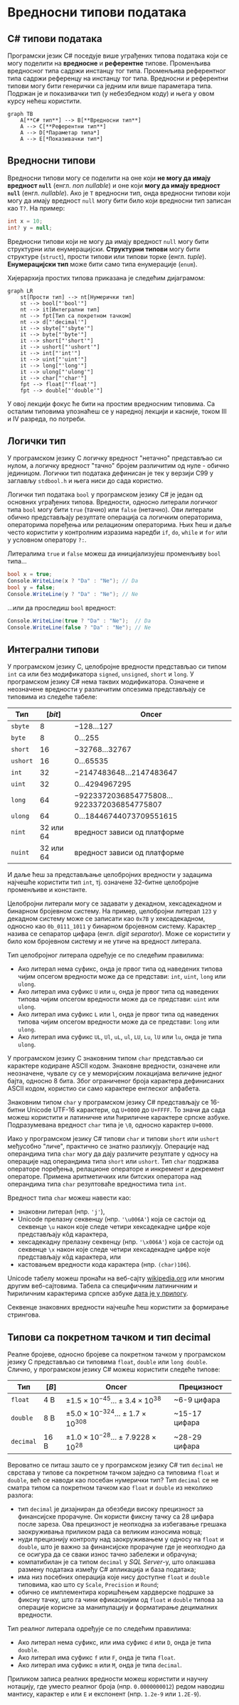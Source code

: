 # Вредносни типови података

## C# типови података

Програмски језик C# поседује више уграђених типова података који се могу
поделити на **вредносне** и **референтне** типове. Променљива вредносног типа
садржи инстанцу тог типа. Променљива референтног типа садржи референцу на
инстанцу тог типа. Вредносни и референтни типови могу бити генерички са једним
или више параметара типа. Подржан је и показивачки тип (у небезбедном коду) и
њега у овом курсу нећеш користити.

```mermaid
graph TB
    A[**C# тип**] --> B[**Вредносни тип**]
    A --> C[**Референтни тип**]
    A --> D[*Параметар типа*]
    A --> E[*Показивачки тип*]
```

## Вредносни типови

Вредносни типови могу се поделити на оне који **не могу да имају вредност
`null`** (енгл. *non nullable*) и оне који **могу да имају вредност `null`**
(енгл. *nullable*). Ако је `T` вредносни тип, онда вредносни типови који могу
да имају вредност `null` могу бити било који вредносни тип записан као `T?`.
На пример:

```cs
int x = 10;
int? y = null;
```

Вредносни типови који не могу да имају вредност `null` могу бити структурни или
енумерацијски. **Структурни типови** могу бити структуре (`struct`), прости
типови или типови торке (енгл. *tuple*). **Енумерацијски тип** може бити само
типа енумерације (`enum`).

Хијерархија простих типова приказана је следећим дијаграмом:

```mermaid
graph LR
    st[Прости тип] --> nt[Нумерички тип]
    st --> bool["'bool'"]
    nt --> it[Интегрални тип]
    nt --> fpt[Тип са покретном тачком]
    nt --> d["'decimal'"]
    it --> sbyte["'sbyte'"]
    it --> byte["'byte'"]
    it --> short["'short'"]
    it --> ushort["'ushort'"]
    it --> int["'int'"]
    it --> uint["'uint'"]
    it --> long["'long'"]
    it --> ulong["'ulong'"]
    it --> char["'char'"]
    fpt --> float["'float'"]
    fpt --> double["'double'"]
```

У овој лекцији фокус ће бити на простим вредносним типовима. Са осталим
типовима упознаћеш се у наредној лекцији и касније, током III и IV разреда,
по потреби.

## Логички тип

У програмском језику C логичку вредност "нетачно" представљао си нулом, а
логичку вредност "тачно" бројем различитим од нуле - обично јединицом. Логички
тип података дефинисан је тек у верзији C99 у заглављу `stdbool.h` и њега ниси
до сада користио.

Логички тип података `bool` у програмском језику C# је један од основних
уграђених типова. Вредности, односно литерали логичког типа `bool` могу бити
`true` (тачно) или `false` (нетачно). Ови литерали обично представљају
резултате операција са логичким операторима, операторима поређења или
релационим операторима. Њих ћеш и даље често користити у контролним изразима
наредби `if`, `do`, `while` и `for` или у условном оператору `?:`.

Литералима `true` и `false` можеш да иницијализујеш променљиву `bool` типа...

```cs
bool x = true;
Console.WriteLine(x ? "Da" : "Ne"); // Da
bool y = false;
Console.WriteLine(y ? "Da" : "Ne"); // Ne
```

...или да проследиш `bool` вредност:

```cs
Console.WriteLine(true ? "Da" : "Ne");  // Da
Console.WriteLine(false ? "Da" : "Ne"); // Ne
```

## Интегрални типови

У програмском језику C, целобројне вредности представљао си типом `int` са или
без модификатора `signed`, `unsigned`, `short` и `long`. У програмском језику
C# нема таквих модификатора. Означене и неозначене вредности у различитим
опсезима представљају се типовима из следеће табеле:

| Тип      | $[bit]$   | Опсег                                                        |
|----------|-----------|--------------------------------------------------------------|
| `sbyte`  | 8         | $-128\ldots 127$                                             |
| `byte`   | 8         | $0\ldots 255$                                                |
| `short`  | 16        | $-32768\ldots 32767$                                         |
| `ushort` | 16        | $0\ldots 65535$                                              |
| `int`    | 32        | $-2147483648\ldots 2147483647$                               |
| `uint`   | 32        | $0\ldots 4294967295$                                         |
| `long`   | 64        | $-9223372036854775808\ldots 9223372036854775807$             |
| `ulong`  | 64        | $0\ldots 18446744073709551615$                               |
| `nint`   | 32 или 64 | вредност зависи од платформе                                 |
| `nuint`  | 32 или 64 | вредност зависи од платформе                                 |

И даље ћеш за представљање целобројних вредности у задацима најчешће користити
тип `int`, тј. означене 32-битне целобројне променљиве и константе.

Целобројни литерали могу се задавати у декадном, хексадекадном и бинарном
бројевном систему. На пример, целобројни литерал `123` у декадном систему може
се записати као `0x7B` у хексадекадном, односно као  `0b_0111_1011` у бинарном
бројевном систему. Карактер `_` назива се сепаратор цифара (енгл.
*digit separator*). Може се користити у било ком бројевном систему и не утиче
на вредност литерала.

Тип целобројног литерала одређује се по следећим правилима:

* Ако литерал нема суфикс, онда је првог типа од наведених типова чијим опсегом
вредности може да се представи: `int`, `uint`, `long` или `ulong`.
* Ако литерал има суфикс `U` или `u`, онда је првог типа од наведених типова
чијим опсегом вредности може да се представи: `uint` или `ulong`.
* Ако литерал има суфикс `L` или `l`, онда је првог типа од наведених типова
чијим опсегом вредности може да се представи: `long` или `ulong`.
* Ако литерал има суфикс `UL`, `Ul`, `uL`, `ul`, `LU`, `Lu`, `lU` или `lu`,
онда је типа `ulong`.

У програмском језику C знаковним типом `char` представљао си карактере кодиране
ASCII кодом. Знаковне вредности, означене или неозначене, чувале су се у
меморијским локацијама величине једног бајта, односно 8 бита. Због ограниченог
броја карактера дефинисаних ASCII кодом, користио си само карактере енглеског
алфабета.

Знаковним типом `char` у програмском језику C# представљају се 16-битни Unicode
UTF-16 карактери, од `U+0000` до `U+FFFF`. То значи да сада можеш користити и
латиничне или ћириличне карактере српске азбуке. Подразумевана вредност `char`
типа је `\0`, односно карактер `U+0000`.

Иако у програмском језику C# типови `char` и типови `short` или `ushort`
међусобно "личе", практично се знатно разликују. Операције над операндима типа
`char` могу да дају различите резултате у односу на операције над операндима
типа `short` или `ushort`. Тип `char` подржава операторе поређења, релационе
операторе и инкремент и декремент операторе. Примена аритметичких или битских
оператора над операндима типа `char` резултоваће вредностима типа `int`.

Вредност типа `char` можеш навести као:

* знаковни литерал (нпр. `'j'`),
* Unicode прелазну секвенцу (нпр. `'\u006A'`) која се састоји од секвенце `\u`
након које следе четири хексадекадне цифре које представљају кôд карактера,
* хексадекадну прелазну секвенцу (нпр. `'\x006A'`) која се састоји од секвенце
`\x` након које следе четири хексадекадне цифре које представљају кôд
карактера, или
* кастовањем вредности кода карактера (нпр. `(char)106`).

Unicode табелу можеш пронаћи на веб-сајту
[wikipedia.org](https://en.wikipedia.org/wiki/List_of_Unicode_characters)
или многим другим веб-сајтовима. Табела са специфичним латиничним и ћириличним
карактерима српске азбуке
[дата је у прилогу](../07/unicode_karakteri.md).

Секвенце знаковних вредности најчешће ћеш користити за формирање стрингова.

## Типови са покретном тачком и тип decimal

Реалне бројеве, односно бројеве са покретном тачком у програмском језику C
представљао си типовима `float`, `double` или `long double`. Слично, у
програмском језику C# можеш користити следеће типове:

| Тип       | $[B]$ | Опсег                                               | Прецизност    |
|-----------|-------|-----------------------------------------------------|---------------|
| `float`   | 4 B   | $±1.5\times{10^{−45}}\ldots ±3.4\times{10^{38}}$    | ~6-9 цифара   |
| `double`  | 8 B   | $±5.0\times{10^{−324}}\ldots ±1.7\times{10^{308}}$  | ~15-17 цифара |
| `decimal` | 16 B  | $±1.0\times{10^{-28}}\ldots ±7.9228\times{10^{28}}$ | ~28-29 цифара |

Вероватно се питаш зашто се у програмском језику C# тип `decimal` не сврстава у
типове са покретном тачком заједно са типовима `float` и `double`, већ се
наводи као посебан нумерички тип? Тип `decimal` се не сматра типом са покретном
тачком као `float` и `double` из неколико разлога:

* тип `decimal` је дизајниран да обезбеди високу прецизност за финансијске
прорачуне. Он користи фиксну тачку са 28 цифара после зареза. Ова прецизност је
неопходна за избегавање грешака заокруживања приликом рада са великим износима
новца;
* нуди прецизнију контролу над заокруживањем у односу на `float` и `double`,
што је важно за финансијске прорачуне где је неопходно да се осигура да се
сваки износ тачно забележи и обрачуна;
* компатибилан је са типом `decimal` у *SQL Server*-у, што олакшава размену
података између C# апликација и база података;
* има низ посебних операција које нису доступне `float` и `double` типовима,
као што су `Scale`, `Precision` и `Round`;
* обично се имплементира коришћењем хардверске подршке за фиксну тачку, што га
чини ефикаснијим од `float` и `double` типова за операције корисне за
манипулацију и форматирање децималних вредности.

Тип реалног литерала одређује се по следећим правилима:

* Ако литерал нема суфикс, или има суфикс `d` или `D`, онда је типа `double`.
* Ако литерал има суфикс `f` или `F`, онда је типа `float`.
* Ако литерал има суфикс `m` или `M`, онда је типа `decimal`.

Приликом записа реалних вредности можеш користити и научну нотацију, где уместо
реалног броја (нпр. `0.0000000012`) редом наводиш мантису, карактер `е` или `E`
и експонент (нпр. `1.2e-9` или `1.2E-9`).
